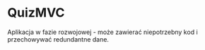 # QuizMVC
Aplikacja w fazie rozwojowej - może zawierać niepotrzebny kod i przechowywać redundantne dane.
